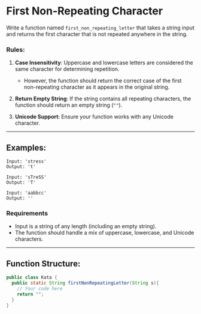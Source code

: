 # First Non-Repeating Character

Write a function named `first_non_repeating_letter` that takes a string input and returns the first character that is not repeated anywhere in the string.

### Rules:

1. **Case Insensitivity**: Uppercase and lowercase letters are considered the same character for determining repetition.
   - However, the function should return the correct case of the first non-repeating character as it appears in the original string.

2. **Return Empty String**: If the string contains all repeating characters, the function should return an empty string (`""`).

3. **Unicode Support**: Ensure your function works with any Unicode character.

---

## Examples:

```text
Input: 'stress'
Output: 't'

Input: 'sTreSS'
Output: 'T'

Input: 'aabbcc'
Output: ''
```

### Requirements

- Input is a string of any length (including an empty string).
- The function should handle a mix of uppercase, lowercase, and Unicode characters.

---

## Function Structure:

```java
public class Kata {
  public static String firstNonRepeatingLetter(String s){
    // Your code here
    return "";
  }
}

